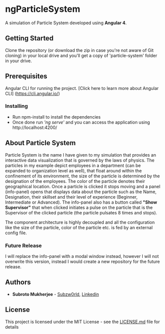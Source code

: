 # ngParticleSystem

A simulation of Particle System developed using **Angular 4**.

## Getting Started

Clone the repository (or download the zip in case you're not aware of Git cloning) in your local drive and you'll get a copy of 'particle-system' folder in your drive.

## Prerequisites

Angular CLI for running the project. [Click here to learn more about Angular CLI] (https://cli.angular.io/)


### Installing

* Run npm-install to install the dependencies
* Once done run *'ng serve'* and you can access the application using http://localhost:4200/

## About Particle System

Particle System is the name I have given to my simulation that provides an interactive data visualization that is governed by the laws of physics. The particles in my example depict employees in a department (can be expanded to organization level as well), that float around within the confinement of its environment, the size of the particle is determined by the designation of the employees. The color of the particle denotes their geographical location. Once a particle is clicked it stops moving and a panel (info-panel) opens that displays data about the particle such as the Name, Designation, their skillset and their level of experience (Beginner, Intermediate or Advanced). The info-panel also has a button called **"Show Supervisor"** that when clicked initiates a pulse on the particle that is the Supervisor of the clicked particle (the particle pulsates 8 times and stops).

The component architecture is highly decoupled and all the configuration like the size of the particle, color of the particle etc. is fed by an external config file.

### Future Release

I will replace the info-panel with a modal window instead, however I will not overwrite this version, instead I would create a new repository for the future release.

## Authors

* **Subroto Mukherjee** - [Subzw0rld](https://github.com/subzw0rld),
[Linkedin](https://www.linkedin.com/in/subrotomukherjee/)


## License

This project is licensed under the MIT License - see the [LICENSE.md](https://github.com/subzw0rld/ngParticleSystem/blob/master/LICENSE) file for details

